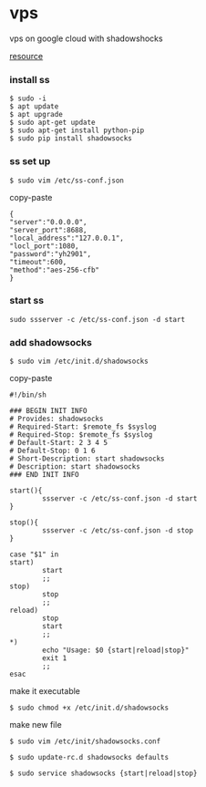 # vps
vps on google cloud with shadowshocks

[resource](http://godjose.com/2017/06/14/new-article/)

### install ss

```  
$ sudo -i 
$ apt update
$ apt upgrade
$ sudo apt-get update  
$ sudo apt-get install python-pip  
$ sudo pip install shadowsocks  
```

### ss set up

``` 
$ sudo vim /etc/ss-conf.json 
```
copy-paste
```
{
"server":"0.0.0.0",
"server_port":8688,
"local_address":"127.0.0.1",
"locl_port":1080,
"password":"yh2901",                      
"timeout":600,
"method":"aes-256-cfb"
}
```
### start ss

``` sudo ssserver -c /etc/ss-conf.json -d start ```


### add shadowsocks 

``` $ sudo vim /etc/init.d/shadowsocks  ```

copy-paste
```
#!/bin/sh

### BEGIN INIT INFO
# Provides: shadowsocks
# Required-Start: $remote_fs $syslog
# Required-Stop: $remote_fs $syslog
# Default-Start: 2 3 4 5
# Default-Stop: 0 1 6
# Short-Description: start shadowsocks
# Description: start shadowsocks
### END INIT INFO

start(){
        ssserver -c /etc/ss-conf.json -d start
}

stop(){
        ssserver -c /etc/ss-conf.json -d stop
}

case "$1" in
start)
        start        
        ;;
stop)
        stop        
        ;;
reload)
        stop
        start        
        ;;
*)
        echo "Usage: $0 {start|reload|stop}"
        exit 1        
        ;;
esac
```

make it executable
```
$ sudo chmod +x /etc/init.d/shadowsocks
``` 

make new file 
```
$ sudo vim /etc/init/shadowsocks.conf
```

``` $ sudo update-rc.d shadowsocks defaults ```

``` $ sudo service shadowsocks {start|reload|stop} ```




